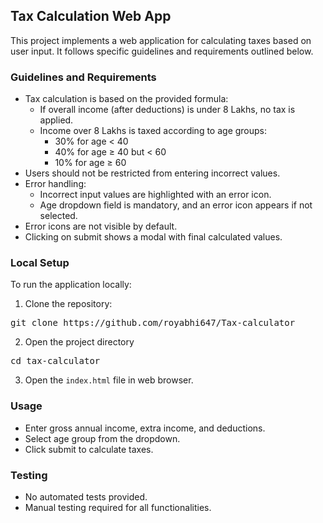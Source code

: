 ## Tax Calculation Web App
This project implements a web application for calculating taxes based on user input. It follows specific guidelines and requirements outlined below.

### Guidelines and Requirements
* Tax calculation is based on the provided formula:
   - If overall income (after deductions) is under 8 Lakhs, no tax is applied.
   - Income over 8 Lakhs is taxed according to age groups:
       - 30% for age < 40
       - 40% for age ≥ 40 but < 60
       - 10% for age ≥ 60
* Users should not be restricted from entering incorrect values.
* Error handling:
   - Incorrect input values are highlighted with an error icon.
   - Age dropdown field is mandatory, and an error icon appears if not selected.
* Error icons are not visible by default.
* Clicking on submit shows a modal with final calculated values.

### Local Setup
To run the application locally:

1. Clone the repository:
<pre>git clone https://github.com/royabhi647/Tax-calculator</pre>

2. Open the project directory
<pre>cd tax-calculator</pre>

3. Open the `index.html` file in web browser.

### Usage
   - Enter gross annual income, extra income, and deductions.
   - Select age group from the dropdown.
   - Click submit to calculate taxes.

### Testing
   - No automated tests provided.
   - Manual testing required for all functionalities.